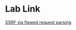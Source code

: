 # Lab Link

[SSRF via flawed request parsing](https://portswigger.net/web-security/host-header/exploiting/lab-host-header-ssrf-via-flawed-request-parsing)
